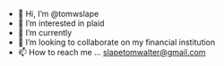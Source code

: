 - 👋 Hi, I’m @tomwslape
- 👀 I’m interested in plaid
- 🌱 I’m currently
- 💞️ I’m looking to collaborate on my financial institution
- 📫 How to reach me ... slapetomwalter@gmail.com

<!---
Tomwslape5638/Tomwslape5638 is a ✨ special ✨ repository because its `README.md` (this file) appears on your GitHub profile.
You can click the Preview link to take a look at your changes.
--->
